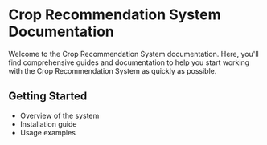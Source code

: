 
# Crop Recommendation System Documentation

Welcome to the Crop Recommendation System documentation. Here, you'll find comprehensive guides and documentation to help you start working with the Crop Recommendation System as quickly as possible.

## Getting Started

- Overview of the system
- Installation guide
- Usage examples


